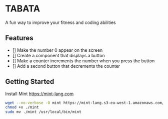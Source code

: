 # TABATA

A fun way to improve your fitness and coding abilities

## Features
- [] Make the number 0 appear on the screen
- [] Create a component that displays a button
- [] Make a counter increments the number when you press the button
- [] Add a second button that decrements the counter
## Getting Started
Install Mint https://mint-lang.com
```sh
wget --no-verbose -O mint https://mint-lang.s3-eu-west-1.amazonaws.com/mint-latest-linux
chmod +x ./mint
sudo mv ./mint /usr/local/bin/mint
```
